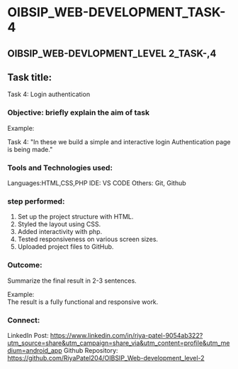 # OIBSIP_WEB-DEVELOPMENT_TASK-4

## OIBSIP_WEB-DEVLOPMENT_LEVEL 2_TASK-,4
## Task title:

Task 4: Login authentication


### Objective: briefly explain the aim of task
Example:

Task 4: "In these we build a simple and interactive login Authentication page is being made."

### Tools and Technologies used:
Languages:HTML,CSS,PHP
IDE: VS CODE
Others: Git, Github

### step performed:
1. Set up the project structure with HTML.
2. Styled the layout using CSS.
3. Added interactivity with  php.
4. Tested responsiveness on various screen sizes.
5. Uploaded project files to GitHub.

### Outcome:
Summarize the final result in 2-3 sentences.

Example:  
The result is a fully functional and responsive work.

### Connect:
LinkedIn Post: https://www.linkedin.com/in/riya-patel-9054ab322?utm_source=share&utm_campaign=share_via&utm_content=profile&utm_medium=android_app
Github Repository: https://github.com/RiyaPatel204/OIBSIP_Web-development_level-2
